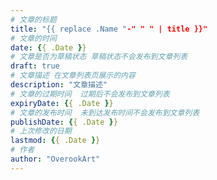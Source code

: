 ```yaml
---
# 文章的标题
title: "{{ replace .Name "-" " " | title }}"
# 文章的时间
date: {{ .Date }}
# 文章是否为草稿状态 草稿状态不会发布到文章列表
draft: true
# 文章描述 在文章列表页展示的内容
description: "文章描述"
# 文章的过期时间  过期后不会发布到文章列表
expiryDate: {{ .Date }} 
# 文章的发布时间  未到达发布时间不会发布到文章列表
publishDate: {{ .Date }}
# 上次修改的日期
lastmod: {{ .Date }}
# 作者
author: "OverookArt"
---
```

